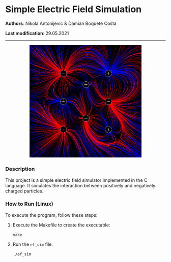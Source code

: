 # Simple Electric Field Simulation

**Authors**: Nikola Antonijevic & Damian Boquete Costa

**Last modification**: 29.05.2021

---

<p align="center">
  <img src="imgs/sample.png" width="70%"/>
</p>

### Description
This project is a simple electric field simulator implemented in the C language. It simulates the interaction between positively and negatively charged particles.

### How to Run (Linux)
To execute the program, follow these steps:

1. Execute the Makefile to create the executable:
   ```shell
   make
   ```

2. Run the `ef_sim` file:
   ```shell
   ./ef_sim
   ```
